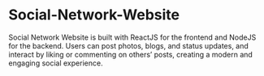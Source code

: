 # Social-Network-Website
Social Network Website is built with ReactJS for the frontend and NodeJS for the backend. Users can post photos, blogs, and status updates, and interact by liking or commenting on others’ posts, creating a modern and engaging social experience.
